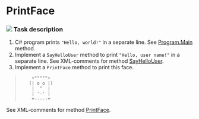 # PrintFace

### ![](/Pictures/todo.png) Task description

1. C# program prints `"Hello, world!"` in a separate line. See [Program.Main](PrintFace/Program.cs#L11) method.     
2. Implement a `SayHelloUser` method to print `"Hello, user name!"` in a separate line. See XML-comments for method [SayHelloUser](/PrintFace/Program.cs#L20).  
3. Implement a `PrintFace` method to print this face.   
>         +"""""+ 
>        (| o o |)                                             
>         |  ^  |                                                 
>         | '-' |   
>         +-----+
See XML-comments for method [PrintFace](/PrintFace/Program.cs#L33).